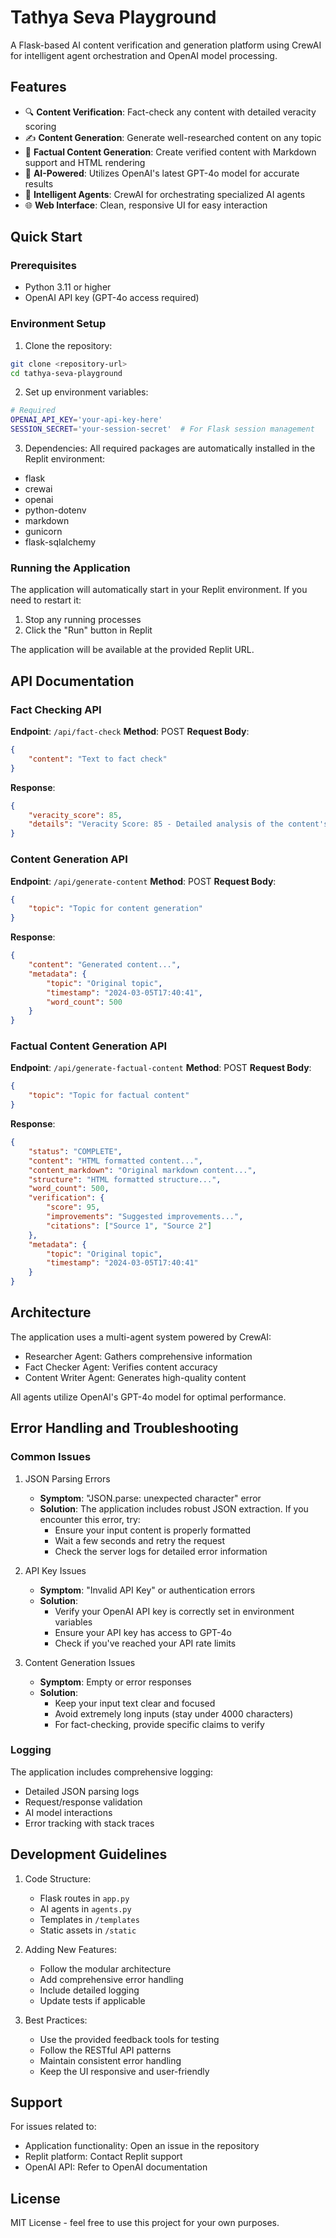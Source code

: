 # Tathya Seva Playground

A Flask-based AI content verification and generation platform using CrewAI for intelligent agent orchestration and OpenAI model processing.

## Features

- 🔍 **Content Verification**: Fact-check any content with detailed veracity scoring
- ✍️ **Content Generation**: Generate well-researched content on any topic
- 📝 **Factual Content Generation**: Create verified content with Markdown support and HTML rendering
- 🤖 **AI-Powered**: Utilizes OpenAI's latest GPT-4o model for accurate results
- 🎯 **Intelligent Agents**: CrewAI for orchestrating specialized AI agents
- 🌐 **Web Interface**: Clean, responsive UI for easy interaction

## Quick Start

### Prerequisites

- Python 3.11 or higher
- OpenAI API key (GPT-4o access required)

### Environment Setup

1. Clone the repository:
```bash
git clone <repository-url>
cd tathya-seva-playground
```

2. Set up environment variables:
```bash
# Required
OPENAI_API_KEY='your-api-key-here'
SESSION_SECRET='your-session-secret'  # For Flask session management
```

3. Dependencies:
All required packages are automatically installed in the Replit environment:
- flask
- crewai
- openai
- python-dotenv
- markdown
- gunicorn
- flask-sqlalchemy

### Running the Application

The application will automatically start in your Replit environment. If you need to restart it:

1. Stop any running processes
2. Click the "Run" button in Replit

The application will be available at the provided Replit URL.

## API Documentation

### Fact Checking API

**Endpoint**: `/api/fact-check`
**Method**: POST
**Request Body**:
```json
{
    "content": "Text to fact check"
}
```
**Response**:
```json
{
    "veracity_score": 85,
    "details": "Veracity Score: 85 - Detailed analysis of the content's accuracy..."
}
```

### Content Generation API

**Endpoint**: `/api/generate-content`
**Method**: POST
**Request Body**:
```json
{
    "topic": "Topic for content generation"
}
```
**Response**:
```json
{
    "content": "Generated content...",
    "metadata": {
        "topic": "Original topic",
        "timestamp": "2024-03-05T17:40:41",
        "word_count": 500
    }
}
```

### Factual Content Generation API

**Endpoint**: `/api/generate-factual-content`
**Method**: POST
**Request Body**:
```json
{
    "topic": "Topic for factual content"
}
```
**Response**:
```json
{
    "status": "COMPLETE",
    "content": "HTML formatted content...",
    "content_markdown": "Original markdown content...",
    "structure": "HTML formatted structure...",
    "word_count": 500,
    "verification": {
        "score": 95,
        "improvements": "Suggested improvements...",
        "citations": ["Source 1", "Source 2"]
    },
    "metadata": {
        "topic": "Original topic",
        "timestamp": "2024-03-05T17:40:41"
    }
}
```

## Architecture

The application uses a multi-agent system powered by CrewAI:
- Researcher Agent: Gathers comprehensive information
- Fact Checker Agent: Verifies content accuracy
- Content Writer Agent: Generates high-quality content

All agents utilize OpenAI's GPT-4o model for optimal performance.

## Error Handling and Troubleshooting

### Common Issues

1. JSON Parsing Errors
   - **Symptom**: "JSON.parse: unexpected character" error
   - **Solution**: The application includes robust JSON extraction. If you encounter this error, try:
     - Ensure your input content is properly formatted
     - Wait a few seconds and retry the request
     - Check the server logs for detailed error information

2. API Key Issues
   - **Symptom**: "Invalid API Key" or authentication errors
   - **Solution**: 
     - Verify your OpenAI API key is correctly set in environment variables
     - Ensure your API key has access to GPT-4o
     - Check if you've reached your API rate limits

3. Content Generation Issues
   - **Symptom**: Empty or error responses
   - **Solution**:
     - Keep your input text clear and focused
     - Avoid extremely long inputs (stay under 4000 characters)
     - For fact-checking, provide specific claims to verify

### Logging

The application includes comprehensive logging:
- Detailed JSON parsing logs
- Request/response validation
- AI model interactions
- Error tracking with stack traces

## Development Guidelines

1. Code Structure:
   - Flask routes in `app.py`
   - AI agents in `agents.py`
   - Templates in `/templates`
   - Static assets in `/static`

2. Adding New Features:
   - Follow the modular architecture
   - Add comprehensive error handling
   - Include detailed logging
   - Update tests if applicable

3. Best Practices:
   - Use the provided feedback tools for testing
   - Follow the RESTful API patterns
   - Maintain consistent error handling
   - Keep the UI responsive and user-friendly

## Support

For issues related to:
- Application functionality: Open an issue in the repository
- Replit platform: Contact Replit support
- OpenAI API: Refer to OpenAI documentation

## License

MIT License - feel free to use this project for your own purposes.